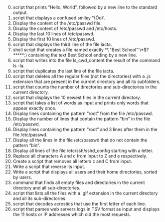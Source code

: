 0. script that prints “Hello, World”, followed by a new line to the standard output.
1. script that displays a confused smiley "(Ôo)'.
2. Display the content of the /etc/passwd file.
3. Display the content of /etc/passwd and /etc/hosts.
4. Display the last 10 lines of /etc/passwd.
5. Display the first 10 lines of /etc/passwd.
6. script that displays the third line of the file iacta.
7. shell script that creates a file named exactly \*\\'"Best School"\'\\*$\?\*\*\*\*\*:) containing the text Best School ending by a new line.
8. script that writes into the file ls_cwd_content the result of the command ls -la.
9. script that duplicates the last line of the file iacta.
10. script that deletes all the regular files (not the directories) with a .js extension that are present in the current directory and all its subfolders.
11. script that counts the number of directories and sub-directories in the current directory.
12. script that displays the 10 newest files in the current directory.
13. script that takes a list of words as input and prints only words that appear exactly once.
14. Display lines containing the pattern “root” from the file /etc/passwd.
15. Display the number of lines that contain the pattern “bin” in the file /etc/passwd.
16. Display lines containing the pattern “root” and 3 lines after them in the file /etc/passwd.
17. Display all the lines in the file /etc/passwd that do not contain the pattern “bin”.
18. Display all lines of the file /etc/ssh/sshd_config starting with a letter.
19. Replace all characters A and c from input to Z and e respectively.
20. Create a script that removes all letters c and C from input.
21. Write a script that reverse its input.
22. Write a script that displays all users and their home directories, sorted by users.
23. command that finds all empty files and directories in the current directory and all sub-directories.
24. script that lists all the files with a .gif extension in the current directory and all its sub-directories.
25. script that decodes acrostics that use the first letter of each line.
26. script that parses web servers logs in TSV format as input and displays the 11 hosts or IP addresses which did the most requests.

